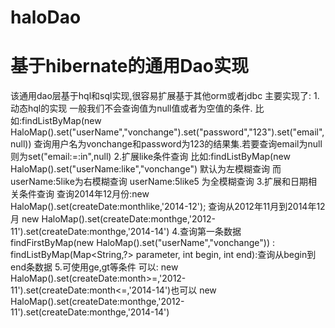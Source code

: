 haloDao
=======

基于hibernate的通用Dao实现
=====
该通用dao层基于hql和sql实现,很容易扩展基于其他orm或者jdbc
主要实现了:
   1.动态hql的实现
   一般我们不会查询值为null值或者为空值的条件.
   比如:findListByMap(new HaloMap().set("userName","vonchange").set("password","123").set("email",null))
   查询用户名为vonchange和password为123的结果集.若要查询email为null 则为set("email:=:in",null)
   2.扩展like条件查询
   比如:findListByMap(new HaloMap().set("userName:like","vonchange") 默认为左模糊查询
   而userName:5like为右模糊查询 userName:5like5 为全模糊查询
   3.扩展和日期相关条件查询
     查询2014年12月份:new HaloMap().set(createDate:monthlike,'2014-12');
     查询从2012年11月到2014年12月 new HaloMap().set(createDate:monthge,'2012-11').set(createDate:monthge,'2014-14')
   4.查询第一条数据
        findFirstByMap(new HaloMap().set("userName","vonchange"))
        : findListByMap(Map<String,?> parameter, int begin, int end):查询从begin到end条数据
   5.可使用ge,gt等条件
        可以: new   HaloMap().set(createDate:month>=,'2012-11').set(createDate:month<=,'2014-14')也可以
        new HaloMap().set(createDate:monthge,'2012-11').set(createDate:monthge,'2014-14')
   
